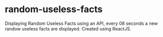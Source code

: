 # random-useless-facts
Displaying Random Useless Facts using an API, every 08 seconds a new randow useless facts are displayed. Created using ReactJS.
